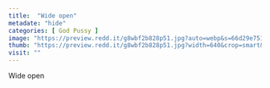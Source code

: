 ```yaml
---
title:  "Wide open"
metadate: "hide"
categories: [ God Pussy ]
image: "https://preview.redd.it/g8wbf2b828p51.jpg?auto=webp&s=66d29e751fa2733ad6e2633587d5f5111dc52466"
thumb: "https://preview.redd.it/g8wbf2b828p51.jpg?width=640&crop=smart&auto=webp&s=a8aa521d776191f67c3b402bb0acbda9c96acc1a"
visit: ""
---
```

Wide open
